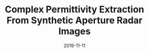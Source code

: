 ---
draft: false
doi: 10.1109/TIM.2019.2952479
title: Complex Permittivity Extraction From Synthetic Aperture Radar Images


publication_types: ["2"]
authors:
  - Yuan Gao
  - Mohammad Tayeb Al Qaseer
  - Reza Zoughi
publication: In *IEEE Transactions on Instrumentation and Measurement*
publication_short: In *IEEE Transactions on Instrumentation and Measurement*
featured: false
image:
  filename: featured
  focal_point: Smart
  preview_only: false
date: 2019-11-11
---
